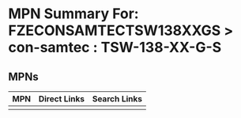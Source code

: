 



# MPN Summary For: FZECONSAMTECTSW138XXGS > con-samtec : TSW-138-XX-G-S

## MPNs
  

|MPN|Direct Links|Search Links|
| :--- | :--- | :--- |
||||
